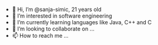 - 👋 Hi, I’m @sanja-simic, 21 years old 
- 👀 I’m interested in software engineering
- 🌱 I’m currently learning languages like Java, C++ and C
- 💞️ I’m looking to collaborate on ...
- 📫 How to reach me ...

<!---
sanja-simic/sanja-simic is a ✨ special ✨ repository because its `README.md` (this file) appears on your GitHub profile.
You can click the Preview link to take a look at your changes.
--->
